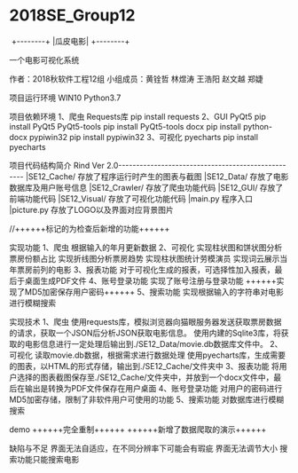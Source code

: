 # 2018SE_Group12

&nbsp;+--------+
|瓜皮电影|
+--------+

一个电影可视化系统

作者：2018秋软件工程12组
小组成员：黄铨哲 林煜涛 王浩阳 赵文越 郑婕

项目运行环境
WIN10 Python3.7

项目依赖环境
1、爬虫
	Requests库
		pip install requests
2、GUI
	PyQt5
		pip install PyQt5
	PyQt5-tools
		pip install PyQt5-tools
	docx
		pip install python-docx
	pypiwin32
		pip install pypiwin32
3、可视化
	pyecharts
		pip install pyecharts
		
项目代码结构简介
	Rind Ver 2.0---------------------------------------------------
					|SE12_Cache/	存放了程序运行时产生的图表与截图
					|SE12_Data/ 	存放了电影数据库及用户账号信息
					|SE12_Crawler/	存放了爬虫功能代码
					|SE12_GUI/		存放了前端功能代码
					|SE12_Visual/	存放了可视化功能代码
					|main.py 		程序入口
					|picture.py 	存放了LOGO以及界面对应背景图片
	
//++++++标记的为检查后新增的功能++++++

实现功能
1、爬虫
	根据输入的年月更新数据
2、可视化
	实现柱状图和饼状图分析票房份额占比
	实现折线图分析票房趋势
	实现柱状图统计劳模演员
	实现词云展示当年票房前列的电影
3、报表功能
	对于可视化生成的报表，可选择性加入报表，最后于桌面生成PDF文件
4、账号登录功能
	实现了账号注册与登录功能
	++++++实现了MD5加密保存用户密码++++++
5、搜索功能
	实现根据输入的字符串对电影进行模糊搜索

	
实现技术
1、爬虫
	使用requests库，模拟浏览器向猫眼服务器发送获取票房数据的请求，获取一个JSON后分析JSON获取电影信息。
	使用内建的Sqlite3库，将获取的电影信息进行一定处理后输出到./SE12_Data/movie.db数据库文件中。
2、可视化
	读取movie.db数据，根据需求进行数据处理
	使用pyecharts库，生成需要的图表，以HTML的形式存储，输出到./SE12_Cache/文件夹中
3、报表功能
	将用户选择的图表截图保存至./SE12_Cache/文件夹中，并放到一个docx文件中，最后在输出是转换为PDF文件保存在用户桌面
4、账号登录功能
	对用户的密码进行MD5加密存储，限制了非软件用户可使用的功能
5、搜索功能
	对数据库进行模糊搜索

demo
	++++++完全重制++++++
	++++++新增了数据爬取的演示++++++

缺陷与不足
	界面无法自适应，在不同分辨率下可能会有瑕疵
	界面无法调节大小
	搜索功能只能搜索电影

